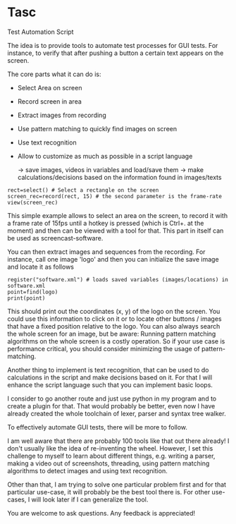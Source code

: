 # Tasc
Test Automation Script

The idea is to provide tools to automate test processes for GUI tests. For instance, to verify that after pushing a button a certain text appears on the screen.

The core parts what it can do is:
- Select Area on screen
- Record screen in area
- Extract images from recording
- Use pattern matching to quickly find images on screen
- Use text recognition
- Allow to customize as much as possible in a script language

  -> save images, videos in variables and load/save them
  -> make calculations/decisions based on the information found in images/texts

```
rect=select() # Select a rectangle on the screen
screen_rec=record(rect, 15) # the second parameter is the frame-rate
view(screen_rec)
```

This simple example allows to select an area on the screen, to record it with a frame rate of 15fps until a hotkey is pressed (which is Ctrl+. at the moment) and then can be viewed with a tool for that. This part in itself can be used as screencast-software.

You can then extract images and sequences from the recording. For instance, call one image 'logo' and then you can initialize the save image and locate it as follows

```
register("software.xml") # loads saved variables (images/locations) in software.xml
point=find(logo)
print(point)
```

This should print out the coordinates (x, y) of the logo on the screen. You could use this information to click on it or to locate other buttons / images that have a fixed position relative to the logo. You can also always search the whole screen for an image, but be aware: Running pattern matching algorithms on the whole screen is a costly operation. So if your use case is performance critical, you should consider minimizing the usage of pattern-matching.

Another thing to implement is text recognition, that can be used to do calculations in the script and make decisions based on it. For that I will enhance the script language such that you can implement basic loops.

I consider to go another route and just use python in my program and to create a plugin for that. That would probably be better, even now I have already created the whole toolchain of lexer, parser and syntax tree walker.

To effectively automate GUI tests, there will be more to follow.

I am well aware that there are probably 100 tools like that out there already! I don't usually like the idea of re-inventing the wheel. However, I set this challenge to myself to learn about different things, e.g. writing a parser, making a video out of screenshots, threading, using pattern matching algorithms to detect images and using text recognition.

Other than that, I am trying to solve one particular problem first and for that particular use-case, it will probably be the best tool there is. For other use-cases, I will look later if I can generalize the tool.

You are welcome to ask questions. Any feedback is appreciated!
